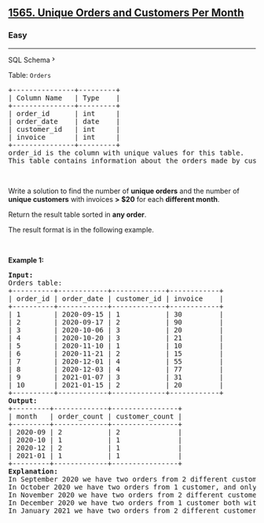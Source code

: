 <h2><a href="https://leetcode.com/problems/unique-orders-and-customers-per-month/">1565. Unique Orders and Customers Per Month</a></h2><h3>Easy</h3><hr><div class="sql-schema-wrapper__3VBi"><a class="sql-schema-link__3cEg">SQL Schema<svg viewBox="0 0 24 24" width="1em" height="1em" class="icon__1Md2"><path fill-rule="evenodd" d="M10 6L8.59 7.41 13.17 12l-4.58 4.59L10 18l6-6z"></path></svg></a></div><div><p>Table: <code>Orders</code></p>

<pre>+---------------+---------+
| Column Name   | Type    |
+---------------+---------+
| order_id      | int     |
| order_date    | date    |
| customer_id   | int     |
| invoice       | int     |
+---------------+---------+
order_id is the column with unique values for this table.
This table contains information about the orders made by customer_id.
</pre>

<p>&nbsp;</p>

<p>Write a solution to find the number of <strong>unique orders</strong> and the number of <strong>unique customers</strong> with invoices <strong>&gt; $20</strong> for each <strong>different month</strong>.</p>

<p>Return the result table sorted in <strong>any order</strong>.</p>

<p>The&nbsp;result format is in the following example.</p>

<p>&nbsp;</p>
<p><strong class="example">Example 1:</strong></p>

<pre><strong>Input:</strong> 
Orders table:
+----------+------------+-------------+------------+
| order_id | order_date | customer_id | invoice    |
+----------+------------+-------------+------------+
| 1        | 2020-09-15 | 1           | 30         |
| 2        | 2020-09-17 | 2           | 90         |
| 3        | 2020-10-06 | 3           | 20         |
| 4        | 2020-10-20 | 3           | 21         |
| 5        | 2020-11-10 | 1           | 10         |
| 6        | 2020-11-21 | 2           | 15         |
| 7        | 2020-12-01 | 4           | 55         |
| 8        | 2020-12-03 | 4           | 77         |
| 9        | 2021-01-07 | 3           | 31         |
| 10       | 2021-01-15 | 2           | 20         |
+----------+------------+-------------+------------+
<strong>Output:</strong> 
+---------+-------------+----------------+
| month   | order_count | customer_count |
+---------+-------------+----------------+
| 2020-09 | 2           | 2              |
| 2020-10 | 1           | 1              |
| 2020-12 | 2           | 1              |
| 2021-01 | 1           | 1              |
+---------+-------------+----------------+
<strong>Explanation:</strong> 
In September 2020 we have two orders from 2 different customers with invoices &gt; $20.
In October 2020 we have two orders from 1 customer, and only one of the two orders has invoice &gt; $20.
In November 2020 we have two orders from 2 different customers but invoices &lt; $20, so we don't include that month.
In December 2020 we have two orders from 1 customer both with invoices &gt; $20.
In January 2021 we have two orders from 2 different customers, but only one of them with invoice &gt; $20.
</pre>
</div>